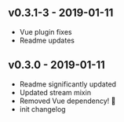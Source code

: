 ## v0.3.1-3 - 2019-01-11
- Vue plugin fixes
- Readme updates

## v0.3.0 - 2019-01-11
- Readme significantly updated
- Updated stream mixin
- Removed Vue dependency! 🎉
- init changelog
